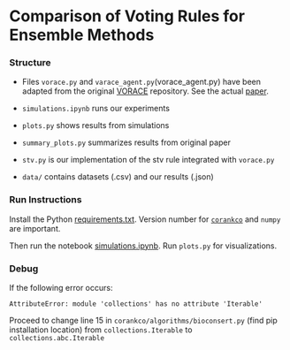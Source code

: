 # Comparison of Voting Rules for Ensemble Methods

### Structure

- Files `vorace.py` and `varace_agent.py`(vorace_agent.py) have been adapted from the original [VORACE](https://github.com/aloreggia/vorace) repository. See the actual [paper](https://link.springer.com/article/10.1007/s10458-021-09504-y).

- `simulations.ipynb` runs our experiments

- `plots.py` shows results from simulations

- `summary_plots.py` summarizes results from original paper

- `stv.py` is our implementation of the stv rule integrated with `vorace.py`

- `data/` contains datasets (.csv) and our results (.json)

### Run Instructions 

Install the Python [requirements.txt](requirements.txt). Version number for [`corankco`](https://github.com/pierreandrieu/corankco) and `numpy` are important.

Then run the notebook [simulations.ipynb](simulations.ipynb). Run `plots.py` for visualizations.

### Debug

If the following error occurs:

```AttributeError: module 'collections' has no attribute 'Iterable'```

Proceed to change line 15 in `corankco/algorithms/bioconsert.py` (find pip installation location) from `collections.Iterable` to `collections.abc.Iterable`